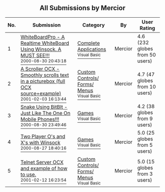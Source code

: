 ﻿<div align="center">

## All Submissions by Mercior

</div>

No.  | Submission | Category | By   | User Rating
---- | ---------- | -------- | ---- | -----------
1 | [WhiteBoardPro \- A Realtime WhiteBoard Using Winsock\. A MUST SEE\!\!\!<br /><sup>2000-08-30 20:43:18</sup>](https://github.com/Planet-Source-Code/mercior-whiteboardpro-a-realtime-whiteboard-using-winsock-a-must-see__1-11114) | [Complete Applications<br /><sup>Visual Basic</sup>](../ByCategory/complete-applications__1-27.md) | Mercior | 4.6 (232 globes from 50 users)
2 | [A Scroller OCX \- Smoothly scrolls text in a picturebox \(full OCX source\+example\)<br /><sup>2001-02-03 16:13:44</sup>](https://github.com/Planet-Source-Code/mercior-a-scroller-ocx-smoothly-scrolls-text-in-a-picturebox-full-ocx-source-example__1-14967) | [Custom Controls/ Forms/  Menus<br /><sup>Visual Basic</sup>](../ByCategory/custom-controls-forms-menus__1-4.md) | Mercior | 4.7 (47 globes from 10 users)
3 | [Snake Using BitBlt \- Just Like The One On Mobile Phones\!\!\!<br /><sup>2000-08-30 23:49:46</sup>](https://github.com/Planet-Source-Code/mercior-snake-using-bitblt-just-like-the-one-on-mobile-phones__1-11985) | [Games<br /><sup>Visual Basic</sup>](../ByCategory/games__1-38.md) | Mercior | 4.2 (38 globes from 9 users)
4 | [Two Player O's and X's with Winsock<br /><sup>2000-08-27 18:40:16</sup>](https://github.com/Planet-Source-Code/mercior-two-player-o-s-and-x-s-with-winsock__1-11032) | [Games<br /><sup>Visual Basic</sup>](../ByCategory/games__1-38.md) | Mercior | 5.0 (25 globes from 5 users)
5 | [Telnet Server OCX and example of how to use\.<br /><sup>2001-02-12 16:23:54</sup>](https://github.com/Planet-Source-Code/mercior-telnet-server-ocx-and-example-of-how-to-use__1-20980) | [Custom Controls/ Forms/  Menus<br /><sup>Visual Basic</sup>](../ByCategory/custom-controls-forms-menus__1-4.md) | Mercior | 5.0 (15 globes from 3 users)
